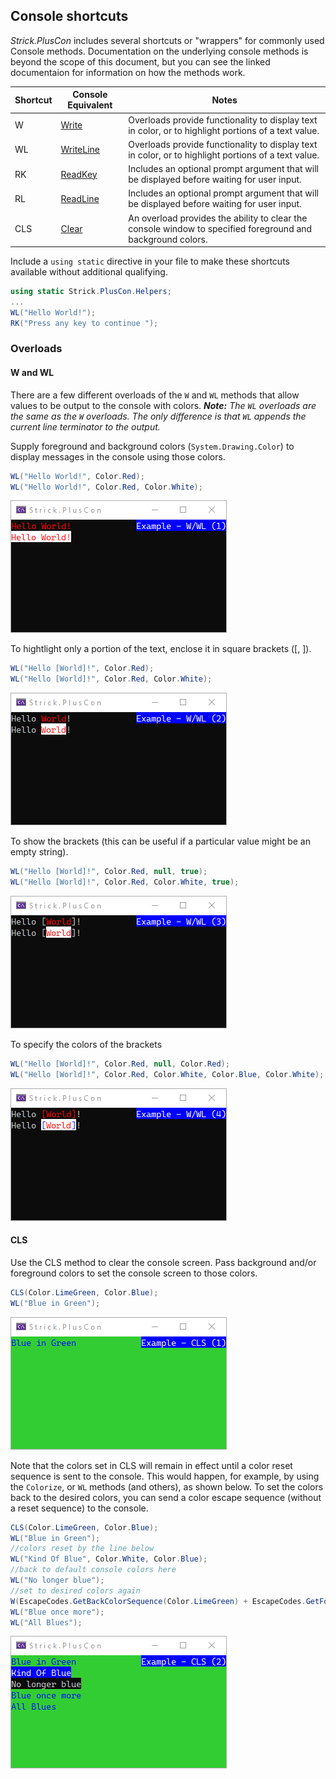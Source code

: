 ## Console shortcuts
*Strick.PlusCon* includes several shortcuts or "wrappers" for commonly used Console methods. Documentation on the underlying console methods is beyond the scope of this document, but you can see the linked documentaion for information on how the methods work.


Shortcut|Console Equivalent|Notes
-|-|-
W|[Write](https://learn.microsoft.com/en-us/dotnet/api/system.console.write?view=net-6.0)|Overloads provide functionality to display text in color, or to highlight portions of a text value.
WL|[WriteLine](https://learn.microsoft.com/en-us/dotnet/api/system.console.writeline?view=net-6.0)|Overloads provide functionality to display text in color, or to highlight portions of a text value.
RK|[ReadKey](https://learn.microsoft.com/en-us/dotnet/api/system.console.readkey?view=net-6.0)|Includes an optional prompt argument that will be displayed before waiting for user input.
RL|[ReadLine](https://learn.microsoft.com/en-us/dotnet/api/system.console.readline?view=net-6.0)|Includes an optional prompt argument that will be displayed before waiting for user input.
CLS|[Clear](https://learn.microsoft.com/en-us/dotnet/api/system.console.clear?view=net-6.0)|An overload provides the ability to clear the console window to specified foreground and background colors.

Include a `using static` directive in your file to make these shortcuts available without additional qualifying.

```c#
using static Strick.PlusCon.Helpers;
...
WL("Hello World!");
RK("Press any key to continue ");
```

### Overloads

#### W and WL
There are a few different overloads of the `W` and `WL` methods that allow values to be output to the console with colors. ***Note:** The `WL` overloads are the same as the `W` overloads. The only difference is that `WL` appends the current line terminator to the output.*

Supply foreground and background colors (`System.Drawing.Color`) to display messages in the console using those colors.

```c#
WL("Hello World!", Color.Red);
WL("Hello World!", Color.Red, Color.White);
```

![Example - W/WL 1](https://raw.githubusercontent.com/StrickTechnologies/Strick.PlusCon/master/SampleImages/ex_wwl_1.png)

To hightlight only a portion of the text, enclose it in square brackets ([, ]).

```c#
WL("Hello [World]!", Color.Red);
WL("Hello [World]!", Color.Red, Color.White);
```

![Example - W/WL 2](https://raw.githubusercontent.com/StrickTechnologies/Strick.PlusCon/master/SampleImages/ex_wwl_2.png)

To show the brackets (this can be useful if a particular value might be an empty string).

```c#
WL("Hello [World]!", Color.Red, null, true);
WL("Hello [World]!", Color.Red, Color.White, true);
```

![Example - W/WL 3](https://raw.githubusercontent.com/StrickTechnologies/Strick.PlusCon/master/SampleImages/ex_wwl_3.png)

To specify the colors of the brackets

```c#
WL("Hello [World]!", Color.Red, null, Color.Red);
WL("Hello [World]!", Color.Red, Color.White, Color.Blue, Color.White);
```

![Example - W/WL 4](https://raw.githubusercontent.com/StrickTechnologies/Strick.PlusCon/master/SampleImages/ex_wwl_4.png)


#### CLS
Use the CLS method to clear the console screen. Pass background and/or foreground colors to set the console screen to those colors.
```c#
CLS(Color.LimeGreen, Color.Blue);
WL("Blue in Green");
```

![Example - CLS 1](https://raw.githubusercontent.com/StrickTechnologies/Strick.PlusCon/master/SampleImages/ex_cls_1.png)


Note that the colors set in CLS will remain in effect until a color reset sequence is sent to the console.
This would happen, for example, by using the `Colorize`, or `WL` methods (and others), as shown below.
To set the colors back to the desired colors, you can send a color escape sequence (without a reset sequence) to the console.

```c#
CLS(Color.LimeGreen, Color.Blue);
WL("Blue in Green");
//colors reset by the line below
WL("Kind Of Blue", Color.White, Color.Blue);
//back to default console colors here
WL("No longer blue");
//set to desired colors again
W(EscapeCodes.GetBackColorSequence(Color.LimeGreen) + EscapeCodes.GetForeColorSequence(Color.Blue));
WL("Blue once more");
WL("All Blues");
```

![Example - CLS 2](https://raw.githubusercontent.com/StrickTechnologies/Strick.PlusCon/master/SampleImages/ex_cls_2.png)
